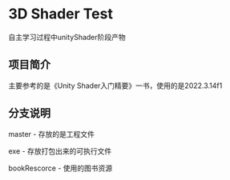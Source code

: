 # 3D Shader Test

自主学习过程中unityShader阶段产物

## 项目简介

主要参考的是《Unity Shader入门精要》一书，使用的是2022.3.14f1

## 分支说明

master - 存放的是工程文件

exe - 存放打包出来的可执行文件

bookRescorce - 使用的图书资源
